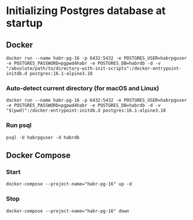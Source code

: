 # Initializing Postgres database at startup

## Docker
```shell
docker run --name habr-pg-16 -p 6432:5432 -e POSTGRES_USER=habrpguser -e POSTGRES_PASSWORD=pgpwd4habr -e POSTGRES_DB=habrdb -d -v "/absolute/path/to/directory-with-init-scripts":/docker-entrypoint-initdb.d postgres:16.1-alpine3.18
```

### Auto-detect current directory (for macOS and Linux)
```shell
docker run --name habr-pg-16 -p 6432:5432 -e POSTGRES_USER=habrpguser -e POSTGRES_PASSWORD=pgpwd4habr -e POSTGRES_DB=habrdb -d -v "$(pwd)":/docker-entrypoint-initdb.d postgres:16.1-alpine3.18
```

### Run psql
```shell
psql -U habrpguser -d habrdb
```

## Docker Compose
### Start
```shell
docker-compose --project-name="habr-pg-16" up -d
```

### Stop
```shell
docker-compose --project-name="habr-pg-16" down
```
